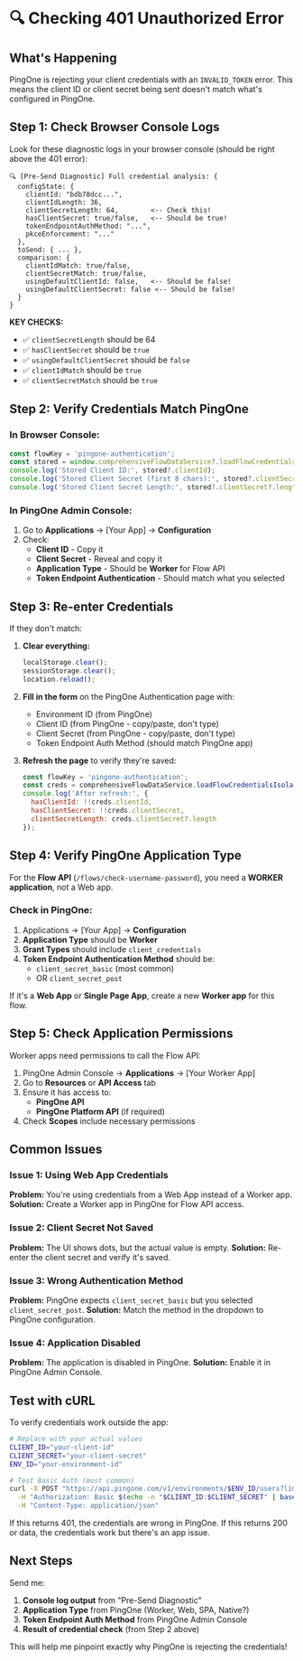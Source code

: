# 🔍 Checking 401 Unauthorized Error

## What's Happening
PingOne is rejecting your client credentials with an `INVALID_TOKEN` error. This means the client ID or client secret being sent doesn't match what's configured in PingOne.

## Step 1: Check Browser Console Logs

Look for these diagnostic logs in your browser console (should be right above the 401 error):

```
🔍 [Pre-Send Diagnostic] Full credential analysis: {
  configState: {
    clientId: "bdb78dcc...",
    clientIdLength: 36,
    clientSecretLength: 64,        <-- Check this!
    hasClientSecret: true/false,   <-- Should be true!
    tokenEndpointAuthMethod: "...",
    pkceEnforcement: "..."
  },
  toSend: { ... },
  comparison: {
    clientIdMatch: true/false,
    clientSecretMatch: true/false,
    usingDefaultClientId: false,   <-- Should be false!
    usingDefaultClientSecret: false <-- Should be false!
  }
}
```

**KEY CHECKS:**
- ✅ `clientSecretLength` should be 64
- ✅ `hasClientSecret` should be `true`
- ✅ `usingDefaultClientSecret` should be `false`
- ✅ `clientIdMatch` should be `true`
- ✅ `clientSecretMatch` should be `true`

## Step 2: Verify Credentials Match PingOne

### In Browser Console:
```javascript
const flowKey = 'pingone-authentication';
const stored = window.comprehensiveFlowDataService?.loadFlowCredentialsIsolated?.(flowKey);
console.log('Stored Client ID:', stored?.clientId);
console.log('Stored Client Secret (first 8 chars):', stored?.clientSecret?.substring(0, 8));
console.log('Stored Client Secret Length:', stored?.clientSecret?.length);
```

### In PingOne Admin Console:
1. Go to **Applications** → [Your App] → **Configuration**
2. Check:
   - **Client ID** - Copy it
   - **Client Secret** - Reveal and copy it
   - **Application Type** - Should be **Worker** for Flow API
   - **Token Endpoint Authentication** - Should match what you selected

## Step 3: Re-enter Credentials

If they don't match:

1. **Clear everything:**
   ```javascript
   localStorage.clear();
   sessionStorage.clear();
   location.reload();
   ```

2. **Fill in the form** on the PingOne Authentication page with:
   - Environment ID (from PingOne)
   - Client ID (from PingOne - copy/paste, don't type)
   - Client Secret (from PingOne - copy/paste, don't type)
   - Token Endpoint Auth Method (should match PingOne app)

3. **Refresh the page** to verify they're saved:
   ```javascript
   const flowKey = 'pingone-authentication';
   const creds = comprehensiveFlowDataService.loadFlowCredentialsIsolated(flowKey);
   console.log('After refresh:', {
     hasClientId: !!creds.clientId,
     hasClientSecret: !!creds.clientSecret,
     clientSecretLength: creds.clientSecret?.length
   });
   ```

## Step 4: Verify PingOne Application Type

For the **Flow API** (`/flows/check-username-password`), you need a **WORKER application**, not a Web app.

### Check in PingOne:
1. Applications → [Your App] → **Configuration**
2. **Application Type** should be **Worker**
3. **Grant Types** should include `client_credentials`
4. **Token Endpoint Authentication Method** should be:
   - `client_secret_basic` (most common)
   - OR `client_secret_post`

If it's a **Web App** or **Single Page App**, create a new **Worker app** for this flow.

## Step 5: Check Application Permissions

Worker apps need permissions to call the Flow API:

1. PingOne Admin Console → **Applications** → [Your Worker App]
2. Go to **Resources** or **API Access** tab
3. Ensure it has access to:
   - **PingOne API**
   - **PingOne Platform API** (if required)
4. Check **Scopes** include necessary permissions

## Common Issues

### Issue 1: Using Web App Credentials
**Problem:** You're using credentials from a Web App instead of a Worker app.
**Solution:** Create a Worker app in PingOne for Flow API access.

### Issue 2: Client Secret Not Saved
**Problem:** The UI shows dots, but the actual value is empty.
**Solution:** Re-enter the client secret and verify it's saved.

### Issue 3: Wrong Authentication Method
**Problem:** PingOne expects `client_secret_basic` but you selected `client_secret_post`.
**Solution:** Match the method in the dropdown to PingOne configuration.

### Issue 4: Application Disabled
**Problem:** The application is disabled in PingOne.
**Solution:** Enable it in PingOne Admin Console.

## Test with cURL

To verify credentials work outside the app:

```bash
# Replace with your actual values
CLIENT_ID="your-client-id"
CLIENT_SECRET="your-client-secret"
ENV_ID="your-environment-id"

# Test Basic Auth (most common)
curl -X POST "https://api.pingone.com/v1/environments/$ENV_ID/users?limit=1" \
  -H "Authorization: Basic $(echo -n "$CLIENT_ID:$CLIENT_SECRET" | base64)" \
  -H "Content-Type: application/json"
```

If this returns 401, the credentials are wrong in PingOne.
If this returns 200 or data, the credentials work but there's an app issue.

## Next Steps

Send me:
1. **Console log output** from "Pre-Send Diagnostic"
2. **Application Type** from PingOne (Worker, Web, SPA, Native?)
3. **Token Endpoint Auth Method** from PingOne Admin Console
4. **Result of credential check** (from Step 2 above)

This will help me pinpoint exactly why PingOne is rejecting the credentials!
